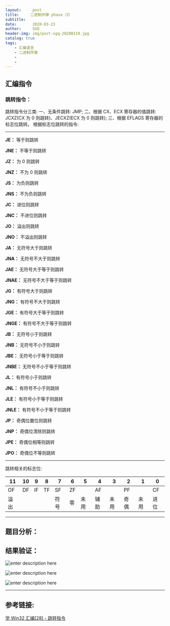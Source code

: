 ```yaml
---
layout:     post
title:     二进制炸弹 phase（3）
subtitle:   
date:       2020-03-23
author:     SGQ
header-img: img/post-sgq-20200319.jpg
catalog: true
tags:
    - 汇编语言
    - 二进制炸弹
    - 
    - 
---
```


## 汇编指令

### 跳转指令：

跳转指令分三类:
一、无条件跳转: JMP;
二、根据 CX、ECX 寄存器的值跳转: JCXZ(CX 为 0 则跳转)、JECXZ(ECX 为 0 则跳转);
三、根据 EFLAGS 寄存器的标志位跳转。
根据标志位跳转的指令:
* * *
      


  **JE：** 等于则跳转

   **JNE：** 不等于则跳转

   **JZ：** 为 0 则跳转

   **JNZ：** 不为 0 则跳转

   **JS：** 为负则跳转

   **JNS：** 不为负则跳转

   **JC：** 进位则跳转

   **JNC：** 不进位则跳转

   **JO：** 溢出则跳转

   **JNO：** 不溢出则跳转

   **JA：** 无符号大于则跳转

   **JNA：** 无符号不大于则跳转

   **JAE：** 无符号大于等于则跳转

   **JNAE：** 无符号不大于等于则跳转

   **JG：** 有符号大于则跳转

   **JNG：** 有符号不大于则跳转

   **JGE：** 有符号大于等于则跳转

   **JNGE：** 有符号不大于等于则跳转

   **JB：** 无符号小于则跳转

   **JNB：** 无符号不小于则跳转

   **JBE：** 无符号小于等于则跳转

  **JNBE：** 无符号不小于等于则跳转

   **JL：** 有符号小于则跳转

   **JNL：** 有符号不小于则跳转

   **JLE：** 有符号小于等于则跳转

   **JNLE：** 有符号不小于等于则跳转

   **JP：** 奇偶位置位则跳转

   **JNP：** 奇偶位清除则跳转

   **JPE：** 奇偶位相等则跳转

   **JPO：** 奇偶位不等则跳转

* * *

跳转相关的标志位:

| 11 | 10 | 9 | 8 | 7 | 6 | 5 | 4 | 3 | 2 | 1 | 0 |
| --- | --- | --- | --- | --- | --- | --- | --- | --- | --- | --- | --- |
| OF | DF | IF | TF | SF | ZF | 　 | AF | 　 | PF | 　 | CF |
| 溢出 |  |  |  | 符号 | 零 | 未用 | 辅助 | 未用 | 奇偶 | 未用 | 进位 |

* * *

## 题目分析：














  

















































## 结果验证：

![enter description here](https://imgkr.cn-bj.ufileos.com/397c3ce0-33e1-4207-9d46-e9931a6c138f.png)

![enter description here](https://imgkr.cn-bj.ufileos.com/0d49c0f7-7351-4307-b043-ce41b3de5c3b.png)

![enter description here](https://imgkr.cn-bj.ufileos.com/e92e71f3-d3ca-42e1-a6ba-dbdbd01091d8.png)










***
## 参考链接:
[学 Win32 汇编[28] - 跳转指令](https://www.cnblogs.com/del/archive/2010/04/16/1713886.html)